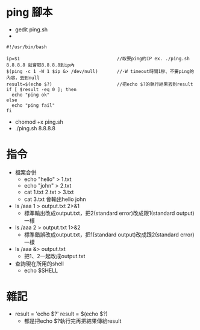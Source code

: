 # ping 腳本
* gedit ping.sh
* 
```
#!/usr/bin/bash

ip=$1                                    //取要ping的IP ex. ./ping.sh 8.8.8.8 就會取8.8.8.8到ip內
$(ping -c 1 -W 1 $ip &> /dev/null)       //-W timeout時間1秒、不要ping的內容，丟到null
result=$(echo $?)                        //把echo $?的執行結果丟到result
if [ $result -eq 0 ]; then
  echo "ping ok"
else
  echo "ping fail"
fi
```
* chomod +x ping.sh
* ./ping.sh 8.8.8.8

# 指令
* 檔案合併
  * echo "hello" > 1.txt
  * echo "john" > 2.txt
  * cat 1.txt 2.txt > 3.txt
  * cat 3.txt     會輸出hello john
* ls /aaa 1 > output.txt 2>&1
  * 標準輸出改成output.txt，把2(standard error)改成跟1(standard output)一樣
* ls /aaa 2 > output.txt 1>&2
  * 標準錯誤改成output.txt，把1(standard output)改成跟2(standard error)一樣
* ls /aaa &> output.txt
  * 把1、2一起改成output.txt
* 查詢現在所用的shell 
  * echo $SHELL
  
# 雜記
* result = 'echo $?'
    result = $(echo $?)
  * 都是把echo $?執行完再把結果傳給result
